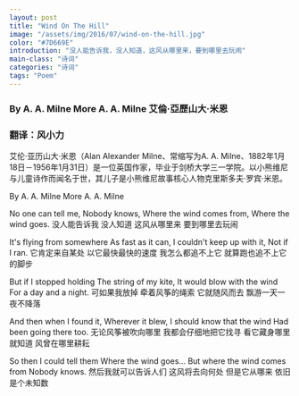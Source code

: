 ```yaml
---
layout: post
title: "Wind On The Hill"
image: "/assets/img/2016/07/wind-on-the-hill.jpg"
color: "#7D669E"
introduction: "没人能告诉我，没人知道，这风从哪里来，要到哪里去玩闹"
main-class: "诗词"
categories: "诗词"
tags: "Poem"
---
```

### By A. A. Milne	More A. A. Milne 艾倫·亞歷山大·米恩
### 翻译：风小力

艾伦·亚历山大·米恩（Alan Alexander Milne、常缩写为A. A. Milne、1882年1月18日－1956年1月31日）是一位英国作家，毕业于剑桥大学三一学院。以小熊维尼与儿童诗作而闻名于世，其儿子是小熊维尼故事核心人物克里斯多夫·罗宾·米恩。

By A. A. Milne	More A. A. Milne

No one can tell me,
Nobody knows,
Where the wind comes from,
Where the wind goes.
没人能告诉我
没人知道
这风从哪里来
要到哪里去玩闹

It's flying from somewhere
As fast as it can,
I couldn't keep up with it,
Not if I ran.
它肯定来自某处
以它最快最快的速度
我怎么都追不上它
就算跑也追不上它的脚步

But if I stopped holding
The string of my kite,
It would blow with the wind
For a day and a night.
可如果我放掉
牵着风筝的绳索
它就随风而去
飘游一天一夜不降落

And then when I found it,
Wherever it blew,
I should know that the wind
Had been going there too.
无论风筝被吹向哪里
我都会仔细地把它找寻
看它藏身哪里就知道
风曾在哪里耕耘

So then I could tell them
Where the wind goes…
But where the wind comes from
Nobody knows.
然后我就可以告诉人们
这风将去向何处
但是它从哪来
依旧是个未知数
